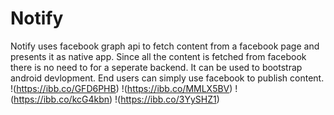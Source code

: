 # Notify
Notify uses facebook graph api to fetch content from a facebook page and presents it as native app. Since all the content is fetched from facebook there is no need to for a seperate backend.
It can be used to bootstrap android devlopment. End users can simply use facebook to publish content.
!(https://ibb.co/GFD6PHB)
!(https://ibb.co/MMLX5BV)
!(https://ibb.co/kcG4kbn)
!(https://ibb.co/3YySHZ1)
